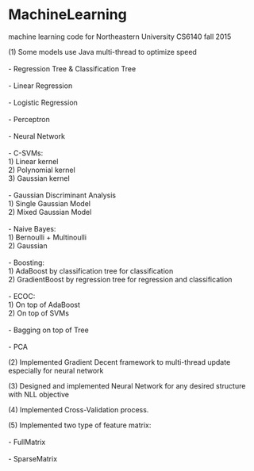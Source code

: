 # MachineLearning
machine learning code for Northeastern University CS6140 fall 2015

(1) Some models use Java multi-thread to optimize speed <br/>
    <br/>
    - Regression Tree & Classification Tree <br/>
    <br/>
    - Linear Regression<br/>
    <br/>
    - Logistic Regression<br/>
    <br/>
    - Perceptron<br/>
    <br/>
    - Neural Network<br/>
    <br/>
    - C-SVMs:<br/>
        1) Linear kernel<br/>
        2) Polynomial kernel<br/>
        3) Gaussian kernel<br/>
    <br/>
    - Gaussian Discriminant Analysis<br/>
        1) Single Gaussian Model<br/>
        2) Mixed Gaussian Model <br/>
    <br/>
    - Naive Bayes: <br/>
        1) Bernoulli + Multinoulli <br/>
        2) Gaussian<br/>
    <br/>
    - Boosting:<br/>
        1) AdaBoost by classification tree for classification <br/>
        2) GradientBoost by regression tree for regression and classification<br/>
    <br/>
    - ECOC:<br/>
        1) On top of AdaBoost<br/>
        2) On top of SVMs <br/>
    <br/>
    - Bagging on top of Tree <br/>
    <br/>
    - PCA

(2) Implemented Gradient Decent framework to multi-thread update especially for neural network

(3) Designed and implemented Neural Network for any desired structure with NLL objective

(4) Implemented Cross-Validation process.

(5) Implemented two type of feature matrix:<br/>
    <br/>
    - FullMatrix<br/>
    <br/>
    - SparseMatrix<br/>